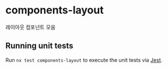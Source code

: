 # components-layout

레이아웃 컴포넌트 모음


## Running unit tests

Run `nx test components-layout` to execute the unit tests via [Jest](https://jestjs.io).
